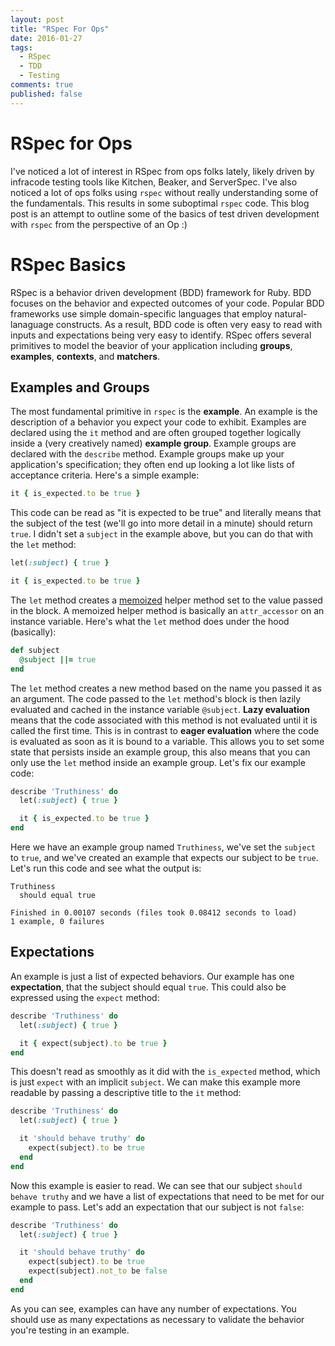 ```yaml
---
layout: post
title: "RSpec For Ops"
date: 2016-01-27
tags:
  - RSpec
  - TDD
  - Testing
comments: true
published: false
---
```


# RSpec for Ops

I've noticed a lot of interest in RSpec from ops folks lately, likely driven by infracode testing tools like Kitchen, Beaker, and ServerSpec. I've also noticed a lot of ops folks using `rspec` without really understanding some of the fundamentals. This results in some suboptimal `rspec` code. This blog post is an attempt to outline some of the basics of test driven development with `rspec` from the perspective of an Op :)

# RSpec Basics

RSpec is a behavior driven development (BDD) framework for Ruby. BDD focuses on the behavior and expected outcomes of your code. Popular BDD frameworks use simple domain-specific languages that employ natural-lanaguage constructs. As a result, BDD code is often very easy to read with inputs and expectations being very easy to identify. RSpec offers several primitives to model the beavior of your application including **groups**, **examples**, **contexts**, and **matchers**.

## Examples and Groups

The most fundamental primitive in `rspec` is the **example**. An example is the description of a behavior you expect your code to exhibit. Examples are declared using the `it` method and are often grouped together logically inside a (very creatively named) **example group**. Example groups are declared with the `describe` method. Example groups make up your application's specification; they often end up looking a lot like lists of acceptance criteria. Here's a simple example:

```ruby
it { is_expected.to be true }
```

This code can be read as "it is expected to be true" and literally means that the subject of the test (we'll go into more detail in a minute) should return `true`. I didn't set a `subject` in the example above, but you can do that with the `let` method:

```ruby
let(:subject) { true }

it { is_expected.to be true }
```

The `let` method creates a [memoized](https://en.wikipedia.org/wiki/Memoization) helper method set to the value passed in the block. A memoized helper method is basically an `attr_accessor` on an instance variable. Here's what the `let` method does under the hood (basically):

```ruby
def subject
  @subject ||= true
end
```

The `let` method creates a new method based on the name you passed it as an argument. The code passed to the `let` method's block is then lazily evaluated and cached in the instance variable `@subject`. **Lazy evaluation** means that the code associated with this method is not evaluated until it is called the first time. This is in contrast to **eager evaluation** where the code is evaluated as soon as it is bound to a variable. This allows you to set some state that persists inside an example group, this also means that you can only use the `let` method inside an example group. Let's fix our example code:

```ruby
describe 'Truthiness' do
  let(:subject) { true }

  it { is_expected.to be true }
end
```

Here we have an example group named `Truthiness`, we've set the `subject` to `true`, and we've created an example that expects our subject to be `true`. Let's run this code and see what the output is:

```
Truthiness
  should equal true

Finished in 0.00107 seconds (files took 0.08412 seconds to load)
1 example, 0 failures
```

## Expectations

An example is just a list of expected behaviors. Our example has one **expectation**, that the subject should equal `true`. This could also be expressed using the `expect` method:

```ruby
describe 'Truthiness' do
  let(:subject) { true }

  it { expect(subject).to be true }
end
```

This doesn't read as smoothly as it did with the `is_expected` method, which is just `expect` with an implicit `subject`. We can make this example more readable by passing a descriptive title to the `it` method:

```ruby
describe 'Truthiness' do
  let(:subject) { true }

  it 'should behave truthy' do
    expect(subject).to be true
  end
end
```

Now this example is easier to read. We can see that our subject `should behave truthy` and we have a list of expectations that need to be met for our example to pass. Let's add an expectation that our subject is not `false`:

```ruby
describe 'Truthiness' do
  let(:subject) { true }

  it 'should behave truthy' do
    expect(subject).to be true
    expect(subject).not_to be false
  end
end
```

As you can see, examples can have any number of expectations. You should use as many expectations as necessary to validate the behavior you're testing in an example.
